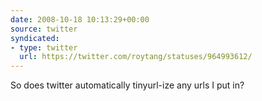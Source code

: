 ```yaml
---
date: 2008-10-18 10:13:29+00:00
source: twitter
syndicated:
- type: twitter
  url: https://twitter.com/roytang/statuses/964993612/
---
```


So does twitter automatically tinyurl-ize any urls I put in?